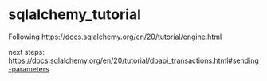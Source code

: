 # sqlalchemy_tutorial
Following https://docs.sqlalchemy.org/en/20/tutorial/engine.html

next steps: https://docs.sqlalchemy.org/en/20/tutorial/dbapi_transactions.html#sending-parameters